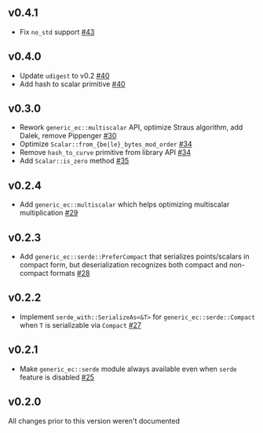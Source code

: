 ## v0.4.1
* Fix `no_std` support [#43]

[#43]: https://github.com/LFDT-Lockness/generic-ec/pull/43

## v0.4.0
* Update `udigest` to v0.2 [#40]
* Add hash to scalar primitive [#40]

[#40]: https://github.com/LFDT-Lockness/generic-ec/pull/40

## v0.3.0
* Rework `generic_ec::multiscalar` API, optimize Straus algorithm, add Dalek, remove
  Pippenger [#30]
* Optimize `Scalar::from_{be|le}_bytes_mod_order` [#34]
* Remove `hash_to_curve` primitive from library API [#34]
* Add `Scalar::is_zero` method [#35]

[#30]: https://github.com/LFDT-Lockness/generic-ec/pull/30
[#34]: https://github.com/LFDT-Lockness/generic-ec/pull/34
[#35]: https://github.com/LFDT-Lockness/generic-ec/pull/35

## v0.2.4
* Add `generic_ec::multiscalar` which helps optimizing multiscalar multiplication [#29]

[#29]: https://github.com/LFDT-Lockness/generic-ec/pull/29

## v0.2.3
* Add `generic_ec::serde::PreferCompact` that serializes points/scalars in compact form,
  but deserialization recognizes both compact and non-compact formats [#28]

[#28]: https://github.com/LFDT-Lockness/generic-ec/pull/28

## v0.2.2
* Implement `serde_with::SerializeAs<&T>` for `generic_ec::serde::Compact` when `T` is
  serializable via `Compact` [#27]

[#27]: https://github.com/LFDT-Lockness/generic-ec/pull/27

## v0.2.1
* Make `generic_ec::serde` module always available even when `serde` feature is disabled [#25]

[#25]: https://github.com/LFDT-Lockness/generic-ec/pull/25

## v0.2.0

All changes prior to this version weren't documented
